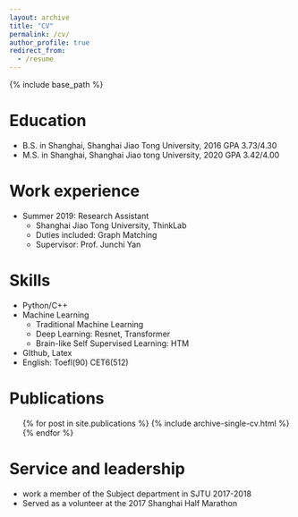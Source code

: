```yaml
---
layout: archive
title: "CV"
permalink: /cv/
author_profile: true
redirect_from:
  - /resume
---
```


{% include base_path %}

Education
======
* B.S. in Shanghai, Shanghai Jiao Tong University, 2016 
  GPA 3.73/4.30
* M.S. in Shanghai, Shanghai Jiao tong University, 2020
  GPA 3.42/4.00

Work experience
======
* Summer 2019: Research Assistant
  * Shanghai Jiao Tong University, ThinkLab
  * Duties included: Graph Matching
  * Supervisor: Prof. Junchi Yan
  
Skills
======
* Python/C++
* Machine Learning
  * Traditional Machine Learning
  * Deep Learning: Resnet, Transformer
  * Brain-like Self Supervised Learning: HTM
* GIthub, Latex
* English: Toefl(90) CET6(512)

Publications
======
  <ul>{% for post in site.publications %}
    {% include archive-single-cv.html %}
  {% endfor %}</ul>
  
<!-- Talks
======
  <ul>{% for post in site.talks %}
    {% include archive-single-talk-cv.html %}
  {% endfor %}</ul>
  
Teaching
======
  <ul>{% for post in site.teaching %}
    {% include archive-single-cv.html %}
  {% endfor %}</ul>
   -->
  
Service and leadership
======
*  work a member of the Subject department in SJTU 2017-2018
*  Served as a volunteer at the 2017 Shanghai Half Marathon
